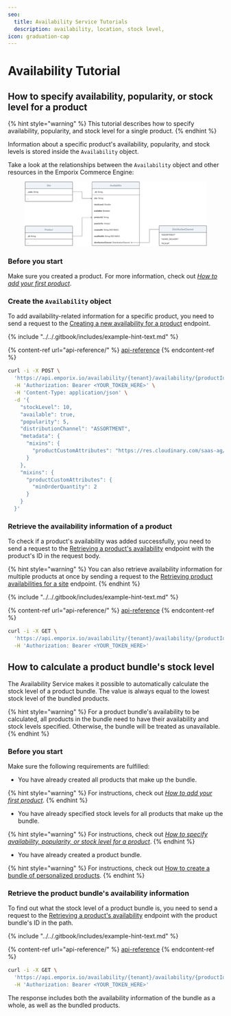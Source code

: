 ```yaml
---
seo:
  title: Availability Service Tutorials
  description: availability, location, stock level,
icon: graduation-cap
---
```


# Availability Tutorial

## How to specify availability, popularity, or stock level for a product

{% hint style="warning" %}
This tutorial describes how to specify availability, popularity, and stock level for a single product.
{% endhint %}

Information about a specific product's availability, popularity, and stock levels is stored inside the `Availability` object.

Take a look at the relationships between the `Availability` object and other resources in the Emporix Commerce Engine:

<figure><img src="../../static/availability/availability.svg" alt=""><figcaption></figcaption></figure>

### Before you start

Make sure you created a product. For more information, check out [_How to add your first product_](../../products-labels-and-brands/product-service/product.md#how-to-add-your-first-product).

### Create the `Availability` object

To add availability-related information for a specific product, you need to send a request to the [Creating a new availability for a product](https://developer.emporix.io/api-references/api-guides/orders/availability/api-reference/availabilities#post-availability-tenant-availability-productid-site) endpoint.

{% include "../../.gitbook/includes/example-hint-text.md" %}

{% content-ref url="api-reference/" %}
[api-reference](api-reference/)
{% endcontent-ref %}

```bash
curl -i -X POST \
  'https://api.emporix.io/availability/{tenant}/availability/{productId}/{site}' \
  -H 'Authorization: Bearer <YOUR_TOKEN_HERE>' \
  -H 'Content-Type: application/json' \
  -d '{
    "stockLevel": 10,
    "available": true,
    "popularity": 5,
    "distributionChannel": "ASSORTMENT",
    "metadata": {
      "mixins": {
        "productCustomAttributes": "https://res.cloudinary.com/saas-ag/raw/upload/schemata/productCustomAttributesMixIn.v29.json"
      }
    },
    "mixins": {
      "productCustomAttributes": {
        "minOrderQuantity": 2
      }
    }
  }'
```

### Retrieve the availability information of a product

To check if a product's availability was added successfully, you need to send a request to the [Retrieving a product's availability](https://developer.emporix.io/api-references/api-guides/orders/availability/api-reference/availabilities#post-availability-tenant-availability-search) endpoint with the product's ID in the request body.

{% hint style="warning" %}
You can also retrieve availability information for multiple products at once by sending a request to the [Retrieving product availabilities for a site](https://developer.emporix.io/api-references/api-guides/orders/availability/api-reference/availabilities#post-availability-tenant-availability-search) endpoint.
{% endhint %}

{% include "../../.gitbook/includes/example-hint-text.md" %}

{% content-ref url="api-reference/" %}
[api-reference](api-reference/)
{% endcontent-ref %}

```bash
curl -i -X GET \
  'https://api.emporix.io/availability/{tenant}/availability/{productId}/{site}' \
  -H 'Authorization: Bearer <YOUR_TOKEN_HERE>'
```

## How to calculate a product bundle's stock level

The Availability Service makes it possible to automatically calculate the stock level of a product bundle. The value is always equal to the lowest stock level of the bundled products.

{% hint style="warning" %}
For a product bundle's availability to be calculated, all products in the bundle need to have their availability and stock levels specified. Otherwise, the bundle will be treated as unavailable.
{% endhint %}

### Before you start

Make sure the following requirements are fulfilled:

* You have already created all products that make up the bundle.

{% hint style="warning" %}
For instructions, check out [_How to add your first product_](../../products-labels-and-brands/product-service/product.md#how-to-add-your-first-product).
{% endhint %}

* You have already specified stock levels for all products that make up the bundle.

{% hint style="warning" %}
For instructions, check out [_How to specify availability, popularity, or stock level for a product_](../../products-labels-and-brands/product-service/product.md#how-to-create-a-bundle-of-personalized-products).
{% endhint %}

* You have already created a product bundle.

{% hint style="warning" %}
For instructions, check out [How to create a bundle of personalized products](../../products-labels-and-brands/product-service/product.md#how-to-create-a-bundle-of-personalized-products).
{% endhint %}

### Retrieve the product bundle's availability information

To find out what the stock level of a product bundle is, you need to send a request to the [Retrieving a product's availability](https://developer.emporix.io/api-references/api-guides/orders/availability/api-reference/availabilities#get-availability-tenant-availability-productid-site) endpoint with the product bundle's ID in the path.

{% include "../../.gitbook/includes/example-hint-text.md" %}

{% content-ref url="api-reference/" %}
[api-reference](api-reference/)
{% endcontent-ref %}

```bash
curl -i -X GET \
  'https://api.emporix.io/availability/{tenant}/availability/{productId}/{site}' \
  -H 'Authorization: Bearer <YOUR_TOKEN_HERE>'
```

The response includes both the availability information of the bundle as a whole, as well as the bundled products.
